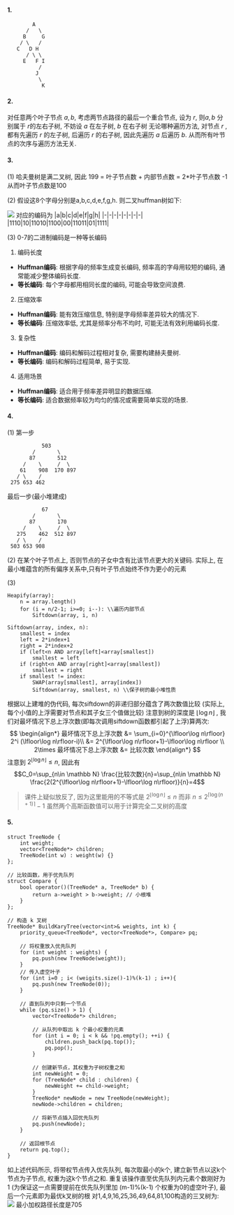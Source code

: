 #### 1.
```
        A
      /   \
     B     G
    / \   / 
   C   D H
      / \ \
     E   F I
          /
         J
          \
           K
```  

#### 2.
对任意两个叶子节点 $a,b$,  考虑两节点路径的最后一个重合节点, 设为 $r$, 则$a,b$ 分别属于 $r$的左右子树, 不妨设 $a$ 在左子树, $b$ 在右子树
无论哪种遍历方法, 对节点 $r$ ,都有先遍历 $r$ 的左子树, 后遍历 $r$ 的右子树, 因此先遍历 $a$ 后遍历 $b$. 从而所有叶节点的次序与遍历方法无关.

#### 3.
(1)
哈夫曼树是满二叉树, 因此 199 = 叶子节点数 + 内部节点数 = 2*叶子节点数 -1 
从而叶子节点数是100

(2)
假设这8个字母分别是a,b,c,d,e,f,g,h. 则二叉huffman树如下:

![](../image/5-3-2.png)
对应的编码为
|a|b|c|d|e|f|g|h|
|-|-|-|-|-|-|-|-|
|1110|10|11010|1100|00|11011|01|1111|

(3)
0-7的二进制编码是一种等长编码
1. 编码长度
- **Huffman编码**: 根据字母的频率生成变长编码, 频率高的字母用较短的编码, 通常能减少整体编码长度.
- **等长编码**: 每个字母都用相同长度的编码, 可能会导致空间浪费. 

2. 压缩效率
- **Huffman编码**: 能有效压缩信息, 特别是字母频率差异较大的情况下. 
- **等长编码**: 压缩效率低, 尤其是频率分布不均时, 可能无法有效利用编码长度. 

3. 复杂性
- **Huffman编码**: 编码和解码过程相对复杂, 需要构建赫夫曼树. 
- **等长编码**: 编码和解码过程简单, 易于实现. 

4. 适用场景
- **Huffman编码**: 适合用于频率差异明显的数据压缩. 
- **等长编码**: 适合数据频率较为均匀的情况或需要简单实现的场景. 


#### 4. 
(1)
第一步
```
           503
        /       \
       87       512
     /    \     /  \
    61    908  170 897  
   / \    /
 275 653 462
```
最后一步(最小堆建成)
```
           67
        /       \
       87       170
     /    \     /  \
   275    462  512 897  
   / \    /
 503 653 908
```
(2)
在某个叶子节点上, 否则节点的子女中含有比该节点更大的关键码. 实际上, 在最小堆蕴含的所有偏序关系中,只有叶子节点始终不作为更小的元素

(3)
```
Heapify(array):
    n = array.length()
    for (i = n/2-1; i>=0; i--): \\遍历内部节点
        Siftdown(array, i, n)

Siftdown(array, index, n):
    smallest = index
    left = 2*index+1
    right = 2*index+2
    if (left<n AND array[left]<array[smallest])
        smallest = left
    if (right<n AND array[right]<array[smallest])
        smallest = right
    if smallest != index:
        SWAP(array[smallest], array[index])
        Siftdown(array, smallest, n) \\保子树的最小堆性质
```
根据以上建堆的伪代码, 每次siftdown的非递归部分蕴含了两次数值比较 (实际上, 每个小值的上浮需要对节点和其子女三个值做比较)
注意到树的深度是 $\lfloor\log n\rfloor$ , 我们对最坏情况下总上浮次数(即每次调用siftdown函数都引起了上浮)算两次:
$$
\begin{align*}
最坏情况下总上浮次数 &= \sum_{i=0}^{\lfloor\log n\rfloor} 2^i (\lfloor\log n\rfloor-i)\\ &= 2^{\lfloor\log n\rfloor+1}-\lfloor\log n\rfloor \\
2\times 最坏情况下总上浮次数 &= 比较次数 
\end{align*}
$$
注意到 $2^{\lfloor\log n\rfloor}\leq n$, 因此有
$$C_0=\sup_{n\in \mathbb N} \frac{比较次数}{n}=\sup_{n\in \mathbb N} \frac{2(2^{\lfloor\log n\rfloor+1}-\lfloor\log n\rfloor)}{n}=4$$
> 课件上疑似放反了, 因为这里能用的不等式是 $2^{\lfloor\log n\rfloor}\leq n$ 而非 $n\leq 2^{\lceil \log (n+1)\rceil}-1$ 虽然两个高斯函数值可以用于计算完全二叉树的高度

#### 5.
```
struct TreeNode {
    int weight;
    vector<TreeNode*> children;
    TreeNode(int w) : weight(w) {}
};

// 比较函数，用于优先队列
struct Compare {
    bool operator()(TreeNode* a, TreeNode* b) {
        return a->weight > b->weight; // 小根堆
    }
};

// 构造 k 叉树
TreeNode* BuildKaryTree(vector<int>& weights, int k) {
    priority_queue<TreeNode*, vector<TreeNode*>, Compare> pq;

    // 将权重放入优先队列
    for (int weight : weights) {
        pq.push(new TreeNode(weight));
    }
    // 传入虚空叶子
    for (int i=0 ; i< (weigits.size()-1)%(k-1) ; i++){
        pq.push(new TreeNode(0));
    }

    // 直到队列中只剩一个节点
    while (pq.size() > 1) {
        vector<TreeNode*> children;

        // 从队列中取出 k 个最小权重的元素
        for (int i = 0; i < k && !pq.empty(); ++i) {
            children.push_back(pq.top());
            pq.pop();
        }

        // 创建新节点，其权重为子树权重之和
        int newWeight = 0;
        for (TreeNode* child : children) {
            newWeight += child->weight;
        }
        TreeNode* newNode = new TreeNode(newWeight);
        newNode->children = children;

        // 将新节点插入回优先队列
        pq.push(newNode);
    }

    // 返回根节点
    return pq.top();
}
```
如上述代码所示, 将带权节点传入优先队列, 每次取最小的k个, 建立新节点以这k个节点为子节点, 权重为这k个节点之和. 重复该操作直至优先队列内元素个数刚好为1 (为保证这一点需要提前在优先队列里加 (m-1)%(k-1) 个权重为0的虚空叶子), 最后一个元素即为最优k叉树的根
对1,4,9,16,25,36,49,64,81,100构造的三叉树为:
![](../image/5-5.png)
最小加权路径长度是705